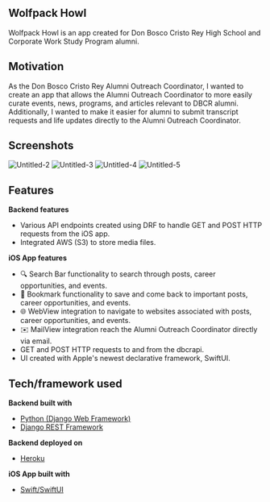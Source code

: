 
## Wolfpack Howl
Wolfpack Howl is an app created for Don Bosco Cristo Rey High School and Corporate Work Study Program alumni. 

## Motivation
As the Don Bosco Cristo Rey Alumni Outreach Coordinator, I wanted to create an app that allows the Alumni Outreach Coordinator to more easily curate events, news, programs, and articles relevant to DBCR alumni. Additionally, I wanted to make it easier for alumni to submit transcript requests and life updates directly to the Alumni Outreach Coordinator.

## Screenshots
![Untitled-2](https://github.com/ChristopherC027/Wolfpack-Howl-App/assets/20056248/ddf11aac-2de9-466e-a89f-2237835ae790)
![Untitled-3](https://github.com/ChristopherC027/Wolfpack-Howl-App/assets/20056248/2912f326-4c25-44d4-9709-3045812194eb)
![Untitled-4](https://github.com/ChristopherC027/Wolfpack-Howl-App/assets/20056248/f052f8e2-28cc-4fe5-ac51-e9b3c5087b00)
![Untitled-5](https://github.com/ChristopherC027/Wolfpack-Howl-App/assets/20056248/06f2f287-3b05-43c4-8dac-c019384b57d4)

## Features
<b>Backend features</b>
- Various API endpoints created using DRF to handle GET and POST HTTP requests from the iOS app.
- Integrated AWS (S3) to store media files. 

<b>iOS App features</b>
- 🔍 Search Bar functionality to search through posts, career opportunities, and events.
- 📑 Bookmark functionality to save and come back to important posts, career opportunities, and events.
- 🌐 WebView integration to navigate to websites associated with posts, career opportunities, and events. 
- ✉️ MailView integration reach the Alumni Outreach Coordinator directly via email. 
- GET and POST HTTP requests to and from the dbcrapi.
- UI created with Apple's newest declarative framework, SwiftUI.

## Tech/framework used

<b>Backend built with</b>
- [Python (Django Web Framework)](https://www.djangoproject.com)
- [Django REST Framework](https://www.django-rest-framework.org)

<b>Backend deployed on</b>
- [Heroku](https://www.heroku.com)

<b>iOS App built with </b>
- [Swift/SwiftUI](https://swift.org/)

